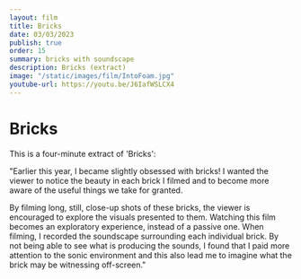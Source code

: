 ```yaml
---
layout: film
title: Bricks
date: 03/03/2023
publish: true
order: 15
summary: bricks with soundscape
description: Bricks (extract)
image: "/static/images/film/IntoFoam.jpg"
youtube-url: https://youtu.be/J6IafWSLCX4
---
```


# Bricks

This is a four-minute extract of 'Bricks':

"Earlier this year, I became slightly obsessed with bricks! I wanted the viewer to notice the beauty in each brick I filmed and to become more aware of the useful things we take for granted.

By filming long, still, close-up shots of these bricks, the viewer is encouraged to explore the visuals presented to them. Watching this film becomes an exploratory experience, instead of a passive one. When filming, I recorded the soundscape surrounding each individual brick. By not being able to see what is producing the sounds, I found that I paid more attention to the sonic environment and this also lead me to imagine what the brick may be witnessing off-screen."